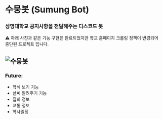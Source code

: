 # 수뭉봇 (Sumung Bot)


<h3>상명대학교 공지사항을 전달해주는 디스코드 봇</h3>

⚠️ 아래 사진과 같은 기능 구현은 완료되었지만 학교 홈페이지 크롤링 정책이 변경되어 중단된 프로젝트 입니다.

![수뭉봇](https://user-images.githubusercontent.com/66160055/170988515-c6c2a51a-d5af-4846-9f7b-72399ddbb4e8.png)
---
### Future:
* 학식 보기 기능
* 날씨 알려주기 기능
* 집회 정보
* 교통 정보
* 학사일정
